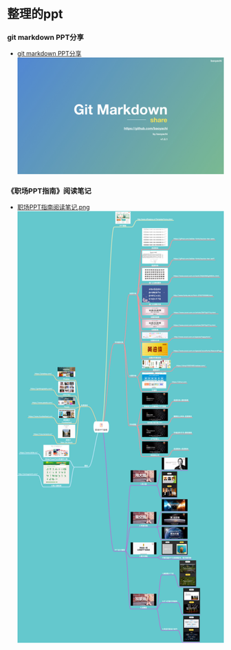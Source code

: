 # 整理的ppt

### git markdown PPT分享
* [git markdown PPT分享](git_markdown.md)
![git_markdown.001.jpeg](git_markdown/git_markdown.001.jpeg)

### 《职场PPT指南》阅读笔记
* [职场PPT指南阅读笔记.png](learn_work_ppt.md)
![职场PPT指南阅读笔记.png](职场PPT指南阅读笔记.png)